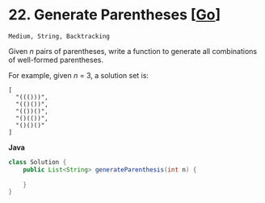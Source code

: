 # 22. Generate Parentheses [[Go](https://github.com/Apollo4634/LeetCode/tree/master/src/string/solution/ValidParentheses_22.java)]

```Medium, String, Backtracking```

Given *n* pairs of parentheses, write a function to generate all combinations of well-formed parentheses.

For example, given *n* = 3, a solution set is:

```
[
  "((()))",
  "(()())",
  "(())()",
  "()(())",
  "()()()"
]
```

**Java**
```java
class Solution {
    public List<String> generateParenthesis(int n) {
        
    }
}
```

